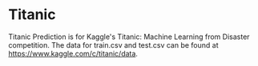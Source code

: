 # Titanic
Titanic Prediction is for Kaggle's Titanic: Machine Learning from Disaster competition. The data for train.csv and test.csv can be found at https://www.kaggle.com/c/titanic/data.

